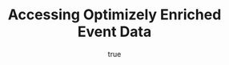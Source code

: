 ---
title: Accessing Optimizely Enriched Event Data
summary: This lab contains a handy CLI for exploring and downloading Optimizely Enriched Event Data.
revisionDate: '2020-07-20'
labels:
  - data
  - analysis
  - odata
  - enriched
  - events

author:
  name: Pete Koomen
  headshot: 
  bio: 
  title: Co-founder
  company: Optimizely

seo:
  title: Accessing Optimizely Enriched Event Data
  description: This lab contains a handy CLI for exploring and downloading Optimizely Enriched Event Data.
  ogTitle:
  ogDescription:
  ogImage:
  twitterImage:
  noindex: true
---